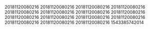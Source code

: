 20181120080216
20181120080216
20181120080216
20181120080216
20181120080216
20181120080216
20181120080216
20181120080216
20181120080216
20181120080216
20181120080216
20181120080216
20181120080216
20181120080216
20181120080216
1543385742014